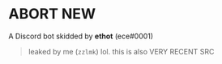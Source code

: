 # ABORT NEW
A Discord bot skidded by **ethot** (ece#0001)
> leaked by me (`zzlmk`) lol. this is also VERY RECENT SRC
